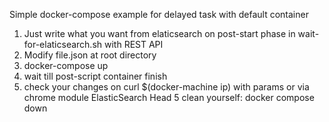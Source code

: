 Simple docker-compose example for delayed task with default container

1. Just write what you want from elaticsearch on post-start phase in wait-for-elaticsearch.sh with REST API
2. Modify file.json at root directory
2. docker-compose up
3. wait till post-script container finish
4. check your changes on curl $(docker-machine ip) with params or via chrome module ElasticSearch Head
5 clean yourself: docker compose down
